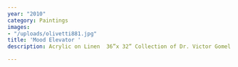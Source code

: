 ```yaml
---
year: "2010"
category: Paintings
images:
- "/uploads/olivetti881.jpg"
title: 'Mood Elevator '
description: Acrylic on Linen  36”x 32” Collection of Dr. Victor Gomel Esq.

---
```

